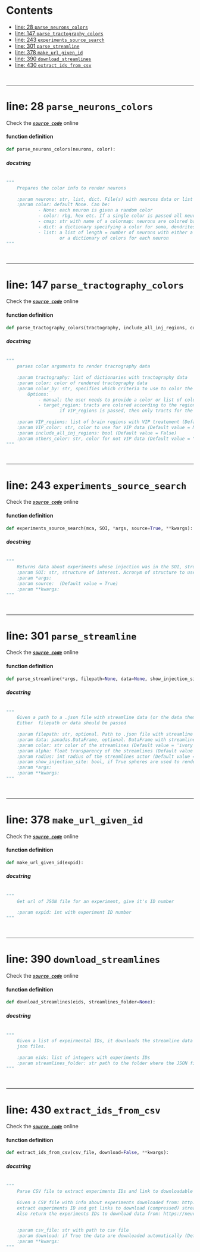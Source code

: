 



Contents
========

* [line: 28 `parse_neurons_colors`](#line-28-parse_neurons_colors)
* [line: 147 `parse_tractography_colors`](#line-147-parse_tractography_colors)
* [line: 243 `experiments_source_search`](#line-243-experiments_source_search)
* [line: 301 `parse_streamline`](#line-301-parse_streamline)
* [line: 378 `make_url_given_id`](#line-378-make_url_given_id)
* [line: 390 `download_streamlines`](#line-390-download_streamlines)
* [line: 430 `extract_ids_from_csv`](#line-430-extract_ids_from_csv)


&nbsp;

--------
# line: 28 `parse_neurons_colors`
  
Check the [***``source code``***](https://github.com/BrancoLab/BrainRender/tree/brainglobeintegration/blob/master/brainrender/ABA/aba_utils.py#L28) online
#### function definition


```python
def parse_neurons_colors(neurons, color):
```
##### docstring
  


```python

"""
    Prepares the color info to render neurons
    
    :param neurons: str, list, dict. File(s) with neurons data or list of rendered neurons.
    :param color: default None. Can be:
            - None: each neuron is given a random color
            - color: rbg, hex etc. If a single color is passed all neurons will have that color
            - cmap: str with name of a colormap: neurons are colored based on their sequential order and cmap
            - dict: a dictionary specifying a color for soma, dendrites and axon actors, will be the same for all neurons
            - list: a list of length = number of neurons with either a single color for each neuron
                    or a dictionary of colors for each neuron
"""
```

&nbsp;

--------
# line: 147 `parse_tractography_colors`
  
Check the [***``source code``***](https://github.com/BrancoLab/BrainRender/tree/brainglobeintegration/blob/master/brainrender/ABA/aba_utils.py#L147) online
#### function definition


```python
def parse_tractography_colors(tractography, include_all_inj_regions, color=None, color_by='manual', VIP_regions=[], VIP_color=None, others_color='salmon'):
```
##### docstring
  


```python

"""
    parses color arguments to render tracrography data
    
    :param tractography: list of dictionaries with tractography data
    :param color: color of rendered tractography data
    :param color_by: str, specifies which criteria to use to color the tractography (Default value = "manual")
        Options:
            - manual: the user needs to provide a color or list of colors
            - target_region: tracts are colored according to the region where the injection was done.
                    if VIP_regions is passed, then only tracts for the VIP regions are colored
    
    :param VIP_regions: list of brain regions with VIP treatement (Default value = [])
    :param VIP_color: str, color to use for VIP data (Default value = None)
    :param include_all_inj_regions: bool (Default value = False)
    :param others_color: str, color for not VIP data (Default value = "white")
"""
```

&nbsp;

--------
# line: 243 `experiments_source_search`
  
Check the [***``source code``***](https://github.com/BrancoLab/BrainRender/tree/brainglobeintegration/blob/master/brainrender/ABA/aba_utils.py#L243) online
#### function definition


```python
def experiments_source_search(mca, SOI, *args, source=True, **kwargs):
```
##### docstring
  


```python

"""
    Returns data about experiments whose injection was in the SOI, structure of interest
    :param SOI: str, structure of interest. Acronym of structure to use as seed for teh search
    :param *args: 
    :param source:  (Default value = True)
    :param **kwargs: 
"""
```

&nbsp;

--------
# line: 301 `parse_streamline`
  
Check the [***``source code``***](https://github.com/BrancoLab/BrainRender/tree/brainglobeintegration/blob/master/brainrender/ABA/aba_utils.py#L301) online
#### function definition


```python
def parse_streamline(*args, filepath=None, data=None, show_injection_site=True, color='ivory', alpha=0.8, radius=10, **kwargs):
```
##### docstring
  


```python

"""
    Given a path to a .json file with streamline data (or the data themselves), render the streamline as tubes actors.
    Either  filepath or data should be passed
    
    :param filepath: str, optional. Path to .json file with streamline data (Default value = None)
    :param data: panadas.DataFrame, optional. DataFrame with streamline data. (Default value = None)
    :param color: str color of the streamlines (Default value = 'ivory')
    :param alpha: float transparency of the streamlines (Default value = .8)
    :param radius: int radius of the streamlines actor (Default value = 10)
    :param show_injection_site: bool, if True spheres are used to render the injection volume (Default value = True)
    :param *args: 
    :param **kwargs: 
"""
```

&nbsp;

--------
# line: 378 `make_url_given_id`
  
Check the [***``source code``***](https://github.com/BrancoLab/BrainRender/tree/brainglobeintegration/blob/master/brainrender/ABA/aba_utils.py#L378) online
#### function definition


```python
def make_url_given_id(expid):
```
##### docstring
  


```python

"""
    Get url of JSON file for an experiment, give it's ID number
    
    :param expid: int with experiment ID number
"""
```

&nbsp;

--------
# line: 390 `download_streamlines`
  
Check the [***``source code``***](https://github.com/BrancoLab/BrainRender/tree/brainglobeintegration/blob/master/brainrender/ABA/aba_utils.py#L390) online
#### function definition


```python
def download_streamlines(eids, streamlines_folder=None):
```
##### docstring
  


```python

"""
    Given a list of expeirmental IDs, it downloads the streamline data from the https://neuroinformatics.nl cache and saves them as
    json files. 
    
    :param eids: list of integers with experiments IDs
    :param streamlines_folder: str path to the folder where the JSON files should be saved, if None the default is used (Default value = None)
"""
```

&nbsp;

--------
# line: 430 `extract_ids_from_csv`
  
Check the [***``source code``***](https://github.com/BrancoLab/BrainRender/tree/brainglobeintegration/blob/master/brainrender/ABA/aba_utils.py#L430) online
#### function definition


```python
def extract_ids_from_csv(csv_file, download=False, **kwargs):
```
##### docstring
  


```python

"""
    Parse CSV file to extract experiments IDs and link to downloadable streamline data
    
    Given a CSV file with info about experiments downloaded from: http://connectivity.brain-map.org
    extract experiments ID and get links to download (compressed) streamline data from https://neuroinformatics.nl.
    Also return the experiments IDs to download data from: https://neuroinformatics.nl/HBP/allen-connectivity-viewer/streamline-downloader.html
    
    
    :param csv_file: str with path to csv file
    :param download: if True the data are downloaded automatically (Default value = False)
    :param **kwargs: 
"""
```